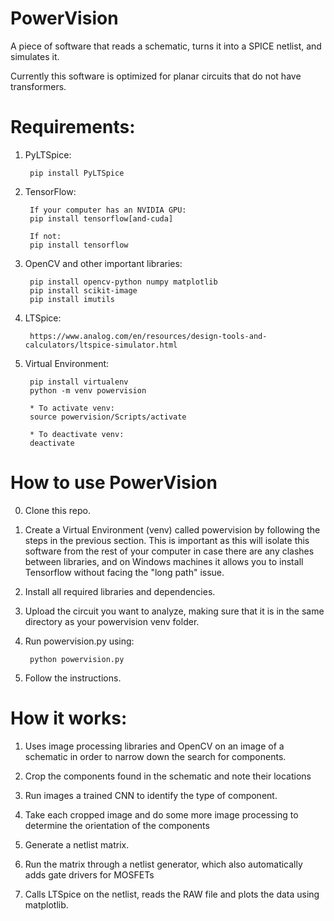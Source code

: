 # PowerVision

A piece of software that reads a schematic, turns it into a SPICE netlist, and simulates it.

Currently this software is optimized for planar circuits that do not have transformers.


# Requirements:

1. PyLTSpice:

        pip install PyLTSpice

2. TensorFlow: 

        If your computer has an NVIDIA GPU:
        pip install tensorflow[and-cuda]

        If not:
        pip install tensorflow

3. OpenCV and other important libraries:

        pip install opencv-python numpy matplotlib
        pip install scikit-image
        pip install imutils

4. LTSpice:

        https://www.analog.com/en/resources/design-tools-and-calculators/ltspice-simulator.html

5. Virtual Environment:

        pip install virtualenv
        python -m venv powervision

        * To activate venv:
        source powervision/Scripts/activate

        * To deactivate venv:
        deactivate


# How to use PowerVision

0. Clone this repo.

1. Create a Virtual Environment (venv) called powervision by following the steps in the previous section. This is important as this will isolate this software from the rest of your computer in case there are any clashes between libraries, and on Windows machines it allows you to install Tensorflow without facing the "long path" issue.

2. Install all required libraries and dependencies.

3. Upload the circuit you want to analyze, making sure that it is in the same directory as your powervision venv folder.

4. Run powervision.py using:

        python powervision.py

5. Follow the instructions.


# How it works:

1. Uses image processing libraries and OpenCV on an image of a schematic in order to narrow down the search for components.

2. Crop the components found in the schematic and note their locations

3. Run images a trained CNN to identify the type of component.

4. Take each cropped image and do some more image processing to determine the orientation of the components

5. Generate a netlist matrix.

6. Run the matrix through a netlist generator, which also automatically adds gate drivers for MOSFETs

7. Calls LTSpice on the netlist, reads the RAW file and plots the data using matplotlib.
